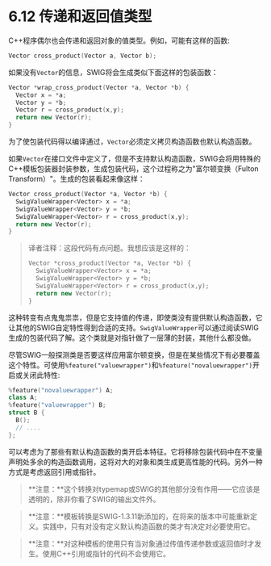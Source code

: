 # 6.12 传递和返回值类型

C++程序偶尔也会传递和返回对象的值类型。例如，可能有这样的函数:

```c++
Vector cross_product(Vector a, Vector b);
```

如果没有`Vector`的信息，SWIG将会生成类似下面这样的包装函数：

```c++
Vector *wrap_cross_product(Vector *a, Vector *b) {
  Vector x = *a;
  Vector y = *b;
  Vector r = cross_product(x,y);
  return new Vector(r);
}
```

为了使包装代码得以编译通过，`Vector`必须定义拷贝构造函数也默认构造函数。

如果`Vector`在接口文件中定义了，但是不支持默认构造函数，SWIG会将用特殊的C++模板包装器封装参数，生成包装代码，这个过程称之为"富尔顿变换（Fulton Transform）"。生成的包装看起来像这样：

```c++
Vector cross_product(Vector *a, Vector *b) {
  SwigValueWrapper<Vector> x = *a;
  SwigValueWrapper<Vector> y = *b;
  SwigValueWrapper<Vector> r = cross_product(x,y);
  return new Vector(r);
}
```

> 译者注释：这段代码有点问题。我想应该是这样的：
>
> ```c++
> Vector *cross_product(Vector *a, Vector *b) {
>   SwigValueWrapper<Vector> x = *a;
>   SwigValueWrapper<Vector> y = *b;
>   SwigValueWrapper<Vector> r = cross_product(x,y);
>   return new Vector(r);
> }
> ```

这种转变有点鬼鬼祟祟，但是它支持值的传递，即使类没有提供默认构造函数，它让其他的SWIG自定特性得到合适的支持。`SwigValueWrapper`可以通过阅读SWIG生成的包装代码了解。这个类就是对指针做了一层薄的封装，其他什么都没做。

尽管SWIG一般探测类是否要这样应用富尔顿变换，但是在某些情况下有必要覆盖这个特性。可使用`%feature("valuewrapper")`和`%feature("novaluewrapper")`开启或关闭此特性:

```c++
%feature("novaluewrapper") A;
class A;
%feature("valuewrapper") B;
struct B {
  B();
  // ....
};
```

 可以考虑为了那些有默认构造函数的类开启本特征。它将移除包装代码中在不变量声明处多余的构造函数调用，这将对大的对象和类生成更高性能的代码。另外一种方式是考虑返回引用或指针。

> **注意：**这个转换对typemap或SWIG的其他部分没有作用——它应该是透明的，除非你看了SWIG的输出文件外。

> **注意：**模板转换是SWIG-1.3.11新添加的，在将来的版本中可能重新定义。实践中，只有对没有定义默认构造函数的类才有决定对必要使用它。

> **注意：**对这种模板的使用只有当对象通过传值传递参数或返回值时才发生。使用C++引用或指针的代码不会使用它。
